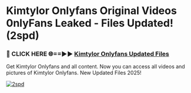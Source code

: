 # Kimtylor Onlyfans Original Videos 0nlyFans Leaked - Files Updated! (2spd)

<h3>🔴 CLICK HERE 🌐==►► <a href="https://tinyurl.com/ehrbuxhb" rel="nofollow">Kimtylor Onlyfans Updated Files</a></h3>

Get Kimtylor Onlyfans and all content. Now you can access all videos and pictures of Kimtylor Onlyfans. New Updated Files 2025!

[![2spd](https://i.imgur.com/lVYEuWS.gif)](https://tinyurl.com/ehrbuxhb)
